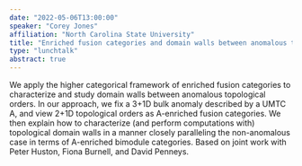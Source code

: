 ```yaml
---
date: "2022-05-06T13:00:00"
speaker: "Corey Jones"
affiliation: "North Carolina State University"
title: "Enriched fusion categories and domain walls between anomalous topological orders"
type: "lunchtalk"
abstract: true
---
```


We apply the higher categorical framework of enriched fusion categories 
to characterize and study domain walls between anomalous topological 
orders.  In our approach, we fix a 3+1D bulk anomaly described by a UMTC 
A, and view 2+1D topological orders as A-enriched fusion categories. We 
then explain how to characterize (and perform computations with) 
topological domain walls in a manner closely paralleling the 
non-anomalous case in terms of A-enriched bimodule categories. Based on 
joint work with Peter Huston, Fiona Burnell, and David Penneys.
